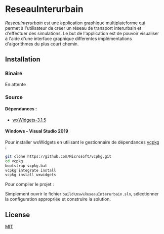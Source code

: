 # ReseauInterurbain

*ReseauInterurbain* est une application graphique multiplateforme qui permet à l'utilisateur de créer un réseau de transport interurbain et d'effectuer des simulations. Le but de l'application est de pouvoir visualiser à l'aide d'une interface graphique differentes implémentations  d'algorithmes du plus court chemin.

## Installation

### Binaire

En attente

### Source

#### Dépendances :
* [wxWidgets-3.1.5](https://www.wxwidgets.org/)


#### Windows - Visual Studio 2019

Pour installer wxWidgets en utilisant le gestionnaire de dépendances [vcpkg](https://github.com/Microsoft/vcpkg) :

```bash
git clone https://github.com/Microsoft/vcpkg.git
cd vcpkg
bootstrap-vcpkg.bat
vcpkg integrate install
vcpkg install wxwidgets
```
Pour compiler le projet : 

Simplement ouvrir le fichier `build\msw\ReseauInterurbain.sln`, sélectionner la configuration appropriée et construire la solution.

## License
[MIT](https://github.com/Szepol/ReseauInterurbain/blob/main/LICENSE)